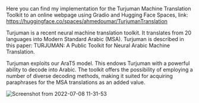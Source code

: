 Here you can find my implementation for the Turjuman Machine Translation Toolkit to an online webpage using Gradio and Hugging Face Spaces, link: https://huggingface.co/spaces/ahmedoumar/TurjumanTranslation

Turjuman is a recent neural machine translation toolkit. It translates from 20 languages into Modern Standard Arabic (MSA). Turjuman is described in this paper: TURJUMAN: A Public Toolkit for Neural Arabic Machine Translation.

Turjuman exploits our AraT5 model. This endows Turjuman with a powerful ability to decode into Arabic. The toolkit offers the possibility of employing a number of diverse decoding methods, making it suited for acquiring paraphrases for the MSA translations as an added value.

![Screenshot from 2022-07-08 11-31-53](https://user-images.githubusercontent.com/22420771/177975857-b4efb88c-f192-4b00-838e-f21ec400e534.png)
